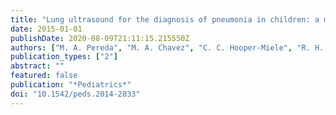 ```yaml
---
title: "Lung ultrasound for the diagnosis of pneumonia in children: a meta-analysis"
date: 2015-01-01
publishDate: 2020-08-09T21:11:15.215550Z
authors: ["M. A. Pereda", "M. A. Chavez", "C. C. Hooper-Miele", "R. H. Gilman", "M. C. Steinhoff", "L. E. Ellington", "M. Gross", "C. Price", "J. M. Tielsch", "W. Checkley"]
publication_types: ["2"]
abstract: ""
featured: false
publication: "*Pediatrics*"
doi: "10.1542/peds.2014-2833"
---
```


